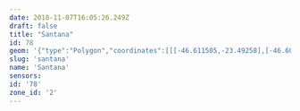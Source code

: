 ```yaml
---
date: 2018-11-07T16:05:26.249Z
draft: false
title: "Santana"
id: 78
geom: '{"type":"Polygon","coordinates":[[[-46.611505,-23.49258],[-46.609471,-23.487944],[-46.611035,-23.487313],[-46.61114,-23.487321],[-46.611267,-23.487456],[-46.61141,-23.487504],[-46.612905,-23.48649],[-46.615441,-23.484913],[-46.615515,-23.484915],[-46.614748,-23.484233],[-46.613869,-23.483634],[-46.612479,-23.481468],[-46.612281,-23.481298],[-46.612358,-23.481197],[-46.621893,-23.479257],[-46.622039,-23.479702],[-46.62194,-23.481336],[-46.622241,-23.482302],[-46.623227,-23.481537],[-46.623752,-23.480934],[-46.624676,-23.480443],[-46.625086,-23.48037],[-46.626172,-23.480349],[-46.62678,-23.480547],[-46.62724,-23.480922],[-46.628204,-23.481319],[-46.629605,-23.482439],[-46.630157,-23.482769],[-46.630517,-23.482842],[-46.630933,-23.482769],[-46.632802,-23.483152],[-46.634763,-23.483176],[-46.635338,-23.483288],[-46.635827,-23.483467],[-46.636426,-23.483819],[-46.636781,-23.48412],[-46.637487,-23.485058],[-46.638102,-23.485632],[-46.640104,-23.486655],[-46.640845,-23.486807],[-46.645452,-23.487042],[-46.646362,-23.48734],[-46.64771,-23.488227],[-46.651238,-23.488817],[-46.650779,-23.490258],[-46.648905,-23.492556],[-46.64831,-23.493135],[-46.64873,-23.493994],[-46.645245,-23.49605],[-46.643482,-23.50126],[-46.641116,-23.504906],[-46.641575,-23.505174],[-46.642147,-23.505742],[-46.642677,-23.506139],[-46.643345,-23.506492],[-46.649793,-23.507795],[-46.649515,-23.508187],[-46.64902,-23.508338],[-46.650154,-23.508866],[-46.649471,-23.50971],[-46.650476,-23.509815],[-46.650603,-23.509968],[-46.650257,-23.512933],[-46.650183,-23.512924],[-46.649833,-23.51556],[-46.651565,-23.515619],[-46.652721,-23.515954],[-46.653781,-23.515938],[-46.653906,-23.516787],[-46.641072,-23.518513],[-46.640455,-23.51843],[-46.635862,-23.518673],[-46.624296,-23.519425],[-46.623263,-23.519425],[-46.622016,-23.51922],[-46.620238,-23.518822],[-46.618919,-23.518844],[-46.618843,-23.518003],[-46.61873,-23.517924],[-46.618901,-23.517281],[-46.620791,-23.514858],[-46.621038,-23.51439],[-46.621134,-23.513948],[-46.621086,-23.513727],[-46.621118,-23.511569],[-46.621163,-23.511519],[-46.620948,-23.511341],[-46.6161,-23.509047],[-46.615734,-23.508735],[-46.615377,-23.508222],[-46.61499,-23.504427],[-46.615432,-23.501462],[-46.61553,-23.50155],[-46.615438,-23.501422],[-46.615473,-23.501187],[-46.613907,-23.499184],[-46.613289,-23.49826],[-46.613045,-23.498036],[-46.612416,-23.497028],[-46.612153,-23.496265],[-46.61183,-23.493814],[-46.611505,-23.49258]]]}'
slug: 'santana'
name: 'Santana'
sensors:
id: '78'
zone_id: '2'
---
```

		